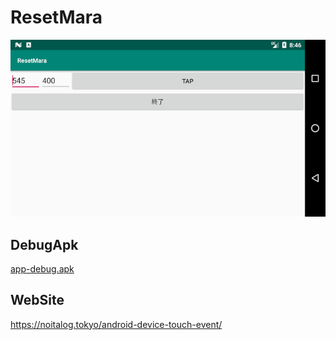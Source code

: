 # ResetMara
![](Screenshot_1569746802.png)
## DebugApk
[app-debug.apk](https://github.com/noitaro/ResetMara/raw/master/build/outputs/apk/debug/app-debug.apk)
## WebSite
https://noitalog.tokyo/android-device-touch-event/

